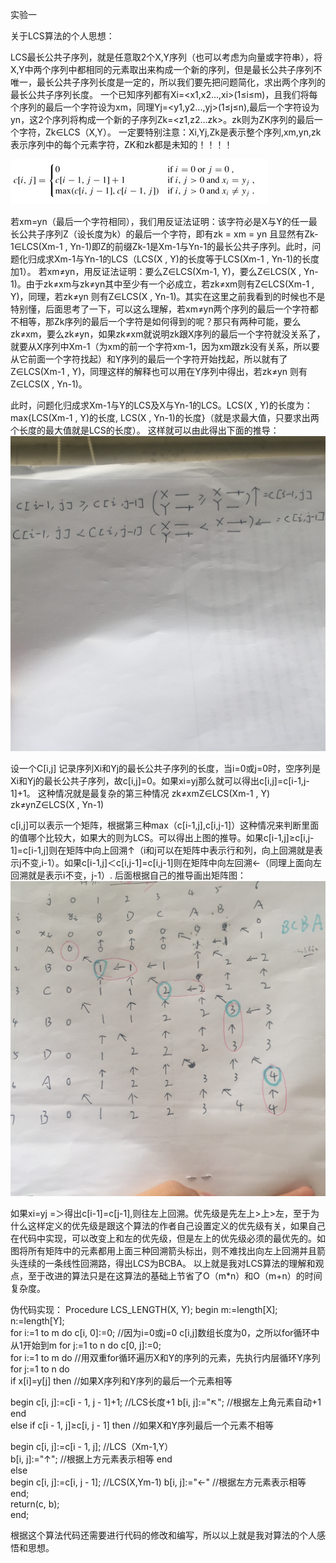  实验一
   
   
关于LCS算法的个人思想：
 
   LCS最长公共子序列，就是任意取2个X,Y序列（也可以考虑为向量或字符串），将X,Y中两个序列中都相同的元素取出来构成一个新的序列，但是最长公共子序列不唯一，最长公共子序列长度是一定的，所以我们要先把问题简化，求出两个序列的最长公共子序列长度。
一个已知序列都有Xi=<x1,x2...,xi>(1≤i≤m)，且我们将每个序列的最后一个字符设为xm，同理Yj=<y1,y2...,yj>(1≤j≤n),最后一个字符设为yn，这2个序列将构成一个新的子序列Zk=<z1,z2…zk>。zk则为ZK序列的最后一个字符，Zk∈LCS（X,Y）。
一定要特别注意：Xi,Yj,Zk是表示整个序列,xm,yn,zk表示序列中的每个元素字符，ZK和zk都是未知的！！！！

![Image text](https://raw.githubusercontent.com/dcjdanger/CSharp/master/image/%E7%AE%97%E6%B3%95%E5%9B%9E%E6%BA%AF%E6%8E%A8%E5%AF%BC1.JPG)

   若xm=yn（最后一个字符相同），我们用反证法证明：该字符必是X与Y的任一最长公共子序列Z（设长度为k）的最后一个字符，即有zk = xm = yn 且显然有Zk-1∈LCS(Xm-1 , Yn-1)即Z的前缀Zk-1是Xm-1与Yn-1的最长公共子序列。此时，问题化归成求Xm-1与Yn-1的LCS（LCS(X , Y)的长度等于LCS(Xm-1 , Yn-1)的长度加1）。
若xm≠yn，用反证法证明：要么Z∈LCS(Xm-1, Y)，要么Z∈LCS(X , Yn-1)。由于zk≠xm与zk≠yn其中至少有一个必成立，若zk≠xm则有Z∈LCS(Xm-1 , Y)，同理，若zk≠yn 则有Z∈LCS(X , Yn-1)。其实在这里之前我看到的时候也不是特别懂，后面思考了一下，可以这么理解，若xm≠yn两个序列的最后一个字符都不相等，那Zk序列的最后一个字符是如何得到的呢？那只有两种可能，要么zk≠xm，要么zk≠yn，如果zk≠xm就说明zk跟X序列的最后一个字符就没关系了，就要从X序列中Xm-1（为xm的前一个字符xm-1，因为xm跟zk没有关系，所以要从它前面一个字符找起）和Y序列的最后一个字符开始找起，所以就有了Z∈LCS(Xm-1 , Y)，同理这样的解释也可以用在Y序列中得出，若zk≠yn 则有Z∈LCS(X , Yn-1)。

此时，问题化归成求Xm-1与Y的LCS及X与Yn-1的LCS。LCS(X , Y)的长度为：max{LCS(Xm-1 , Y)的长度, LCS(X , Yn-1)的长度}（就是求最大值，只要求出两个长度的最大值就是LCS的长度）。
这样就可以由此得出下面的推导：
![Image text](https://raw.githubusercontent.com/dcjdanger/CSharp/master/image/%E7%AE%97%E6%B3%95%E5%9B%9E%E6%BA%AF%E6%8E%A8%E5%AF%BC.JPG)

   设一个C[i,j] 记录序列Xi和Yj的最长公共子序列的长度，当i=0或j=0时，空序列是Xi和Yj的最长公共子序列，故c[i,j]=0。如果xi=yj那么就可以得出c[i,j]=c[i-1,j-1]+1。
这种情况就是最复杂的第三种情况
zk≠xmZ∈LCS(Xm-1 , Y)
zk≠ynZ∈LCS(X , Yn-1)
 
   c[i,j]可以表示一个矩阵，根据第三种max（c[i-1,j],c[i,j-1]）这种情况来判断里面的值哪个比较大，如果大的则为LCS。可以得出上图的推导。如果c[i-1,j]≥c[i,j-1]=c[i-1,j]则在矩阵中向上回溯↑（i和j可以在矩阵中表示行和列，向上回溯就是表示j不变,i-1）。如果c[i-1,j]＜c[i,j-1]=c[i,j-1]则在矩阵中向左回溯←（同理上面向左回溯就是表示i不变，j-1）.
后面根据自己的推导画出矩阵图：
![Image text](https://raw.githubusercontent.com/dcjdanger/CSharp/master/image/%E7%9F%A9%E9%98%B5%E5%9B%9E%E6%BA%AF%E5%9B%BE.png)
 
   如果xi=yj =＞得出c[i-1]=c[j-1],则往左上回溯。优先级是先左上>上>左，至于为什么这样定义的优先级是跟这个算法的作者自己设置定义的优先级有关，如果自己在代码中实现，可以改变上和左的优先级，但是左上的优先级必须的最优先的。如图将所有矩阵中的元素都用上面三种回溯箭头标出，则不难找出向左上回溯并且箭头连续的一条线性回溯路，得出LCS为BCBA。
以上就是我对LCS算法的理解和观点，至于改进的算法只是在这算法的基础上节省了O（m*n）和O（m+n）的时间复杂度。

伪代码实现：
Procedure LCS_LENGTH(X, Y);
begin
m:=length[X];  
  n:=length[Y];  
  for i:=1 to m do c[i, 0]:=0;   //因为i=0或j=0 c[i,j]数组长度为0，之所以for循环中从1开始到m
  for j:=1 to n do c[0, j]:=0;  
  for i:=1 to m do            //用双重for循环遍历X和Y的序列的元素，先执行内层循环Y序列
    for j:=1 to n do  
      if x[i]=y[j] then    //如果X序列和Y序列的最后一个元素相等

begin
c[i, j]:=c[i - 1, j - 1]+1;    //LCS长度+1
          b[i, j]:="↖";     //根据左上角元素自动+1
        end  
      else if c[i - 1, j]≥c[i, j - 1] then    //如果X和Y序列最后一个元素不相等

begin
c[i, j]:=c[i - 1, j];      //LCS（Xm-1,Y）  
          b[i, j]:="↑";  //根据上方元素表示相等
        end  
      else  
        begin
c[i, j]:=c[i, j - 1];    //LCS(X,Ym-1)
          b[i, j]:="←"  //根据左方元素表示相等
        end;  
  return(c, b);  
end;

   根据这个算法代码还需要进行代码的修改和编写，所以以上就是我对算法的个人感悟和思想。
